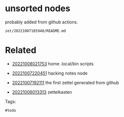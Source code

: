 # unsorted nodes

probably added from github actions.

` zet/20221007185940/README.md `

# Related

- [20221008021753](/zet/20221008021753/README.md) home .local/bin scripts

- [20221007220451](/zet/20221007220451/README.md) hacking notes node

- [20221007192111](/zet/20221007192111/README.md) the first zettel generated from github



- [20221006013313](/zet/20221006013313/README.md) zettelkasten

Tags:

    #todo
